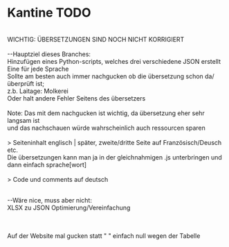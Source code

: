 # Kantine TODO
<br>WICHTIG: ÜBERSETZUNGEN SIND NOCH NICHT KORRIGIERT
<br>
<br>--Hauptziel dieses Branches:
<br>Hinzufügen eines Python-scripts, welches drei verschiedene JSON erstellt
<br>Eine für jede Sprache
<br>Sollte am besten auch immer nachgucken ob die übersetzung schon da/überprüft ist;
<br>z.b. Laitage: Molkerei
<br>Oder halt andere Fehler Seitens des übersetzers
<br>
<br>Note: Das mit dem nachgucken ist wichtig, da übersetzung eher sehr langsam ist
<br>und das nachschauen würde wahrscheinlich auch ressourcen sparen
<br>
<br>> Seiteninhalt englisch | später, zweite/dritte Seite auf Französisch/Deusch etc.
<br>Die übersetzungen kann man ja in der gleichnahmigen .js unterbringen und dann einfach sprache[wort]
<br>
<br>> Code und comments auf deutsch

<br>--Wäre nice, muss aber nicht:
<br>XLSX zu JSON Optimierung/Vereinfachung


<br>
<br>Auf der Website mal gucken statt "      " einfach null wegen der Tabelle